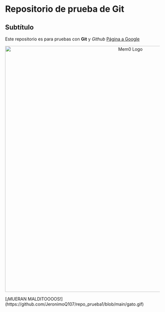 # Repositorio de prueba de Git

## Subtítulo

Este repositorio es para pruebas con **Git** y *Github*
[Página a Google](www.google.com)

<p align="center">
  <img src="Documents/repo_prueba1/gato.jpg" width="800px" alt="Mem0 Logo">
</p>
[¡MUERAN MALDITOOOOS!](https://github.com/JeronimoQ107/repo_prueba1/blob/main/gato.gif)
